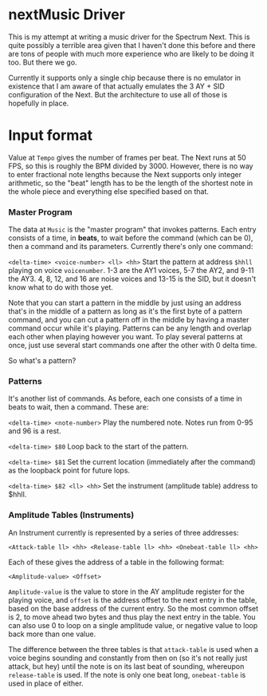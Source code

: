 # nextMusic Driver

This is my attempt at writing a music driver for the Spectrum Next. This is quite possibly a terrible area given that I haven't done this before and there are tons of people with much more experience who are likely to be doing it too. But there we go.

Currently it supports only a single chip because there is no emulator in existence that I am aware of that actually emulates the 3 AY + SID configuration of the Next. But the architecture to use all of those is hopefully in place.

# Input format

Value at `Tempo` gives the number of frames per beat. The Next runs at 50 FPS, so this is roughly the BPM divided by 3000. However, there is no way to enter fractional note lengths because the Next supports only integer arithmetic, so the "beat" length has to be the length of the shortest note in the whole piece and everything else specified based on that.

### Master Program

The data at `Music` is the "master program" that invokes patterns. Each entry consists of a time, in **beats**, to wait before the command (which can be 0), then a command and its parameters. Currently there's only one command:

`<delta-time> <voice-number> <ll> <hh>` Start the pattern at address `$hhll` playing on voice `voicenumber`. 1-3 are the AY1 voices, 5-7 the AY2, and 9-11 the AY3. 4, 8, 12, and 16 are noise voices and 13-15 is the SID, but it doesn't know what to do with those yet.

Note that you can start a pattern in the middle by just using an address that's in the middle of a pattern as long as it's the first byte of a pattern command, and you can cut a pattern off in the middle by having a master command occur while it's playing. Patterns can be any length and overlap each other when playing however you want. To play several patterns at once, just use several start commands one after the other with 0 delta time.

So what's a pattern? 

### Patterns

It's another list of commands. As before, each one consists of a time in beats to wait, then a command. These are:

`<delta-time> <note-number>` Play the numbered note. Notes run from 0-95 and 96 is a rest. 

`<delta-time> $80` Loop back to the start of the pattern.

`<delta-time> $81` Set the current location (immediately after the command) as the loopback point for future lops.

`<delta-time> $82 <ll> <hh>` Set the instrument (amplitude table) address to $hhll.

### Amplitude Tables (Instruments)

An Instrument currently is represented by a series of three addresses:

`<Attack-table ll> <hh> <Release-table ll> <hh> <Onebeat-table ll> <hh>`

Each of these gives the address of a table in the following format:

`<Amplitude-value> <Offset>`

`Amplitude-value` is the value to store in the AY amplitude register for the playing voice, and `offset` is the address offset to the next entry in the table, based on the base address of the current entry. So the most common offset is 2, to move ahead two bytes and thus play the next entry in the table. You can also use 0 to loop on a single amplitude value, or negative value to loop back more than one value.

The difference between the three tables is that `attack-table` is used when a voice begins sounding and constantly from then on (so it's not really just attack, but hey) until the note is on its last beat of sounding, whereupon `release-table` is used. If the note is only one beat long, `onebeat-table` is used in place of either.

